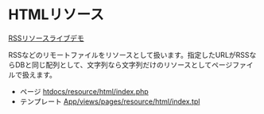 # HTMLリソース

[RSSリソースライブデモ](http://127.0.0.1:8080/resource/html/index.php)

RSSなどのリモートファイルをリソースとして扱います。指定したURLがRSSならDBと同じ配列として、文字列なら文字列だけのリソースとしてページファイルで扱えます。

 * ページ [htdocs/resource/html/index.php](/htdocs/resource/html/index.php)
 * テンプレート [App/views/pages/resource/html/index.tpl](/App/views/pages/resource/html/index.tpl)
